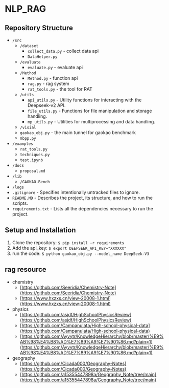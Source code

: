 # NLP_RAG


## Repository Structure
- `/src`
  - `/dataset`
    - `collect_data.py` - collect data api
    - `DataHelper.py`  
  - `/evaluate`
    - `evaluate.py`  - evaluate api
  - `/Method`
    - `Method.py`    - function api
    - `rag.py`       - rag system
    - `rat_tools.py` - the tool for RAT
  - `/utils`
    - `api_utils.py`  - Utility functions for interacting with the Deepseek-v2 API.
    - `file_utils.py` - Functions for file manipulation and storage handling.
    - `mp_utils.py`   - Utilities for multiprocessing and data handling.
  - `/visial`
  + `gaokao_obj.py`   - the main tunnel for gaokao benchmark
  + `mbpp.py`
- `/examples`
  - `rat_tools.py`
  - `techniques.py`
  - `test.ipynb`
- `/docs`
  - `proposal.md`
- `/lib`
  - `/GAOKAO-Bench`
- `/logs`
- `.gitignore` - Specifies intentionally untracked files to ignore.
- `README.MD` - Describes the project, its structure, and how to run the scripts.
- `requirements.txt` - Lists all the dependencies necessary to run the project.

## Setup and Installation

1. Clone the repository:
`$ pip install -r requirements`
2. Add the api_key:
`$ export DEEPSEEK_API_KEY="XXXXXX"`
3. run the code:
`$ python gaokao_obj.py --model_name DeepSeek-V3`

## rag resource
- chemistry
  - [https://github.com/Seeridia/Chemistry-Note](https://github.com/Seeridia/Chemistry-Note)
  - [https://www.hxzxs.cn/view-20008-1.html](https://www.hxzxs.cn/view-20008-1.html)
- physics
  - [https://github.com/asjdf/HighSchoolPhysicsReview](https://github.com/asjdf/HighSchoolPhysicsReview)
  - [https://github.com/Campanulata/High-school-physical-data](https://github.com/Campanulata/High-school-physical-data)
  - [https://github.com/Ayvytr/KnowledgeHierarchy/blob/master/%E9%AB%98%E4%B8%AD%E7%89%A9%E7%90%86.md?plain=1](https://github.com/Ayvytr/KnowledgeHierarchy/blob/master/%E9%AB%98%E4%B8%AD%E7%89%A9%E7%90%86.md?plain=1)
- geography
  - [https://github.com/Cicada000/Geography-Notes](https://github.com/Cicada000/Geography-Notes)
  - [https://github.com/a15355447898a/Geography_Note/tree/main](https://github.com/a15355447898a/Geography_Note/tree/main)
  